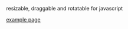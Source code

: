 resizable, draggable and rotatable for javascript

[example page](https://orionhub.org/file/aw9223-OrionContent/html-element-manipulation-for-javascript/demo.html)
